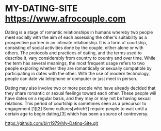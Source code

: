 # MY-DATING-SITE https://www.afrocouple.com
<h> Dating is a stage of romantic relationships in humans whereby two people meet socially with the aim of each assessing the other's suitability as a prospective partner in an intimate relationship. It is a form of courtship, consisting of social activities done by the couple, either alone or with others. The protocols and practices of dating, and the terms used to describe it, vary considerably from country to country and over time. While the term has several meanings, the most frequent usage refers to two people exploring whether they are romantically or sexually compatible by participating in dates with the other. With the use of modern technology, people can date via telephone or computer or just meet in person.

Dating may also involve two or more people who have already decided that they share romantic or sexual feelings toward each other. These people will have dates on a regular basis, and they may or may not be having sexual relations. This period of courtship is sometimes seen as a precursor to engagement.[1][2] Some cultures[which?] require people to wait until a certain age to begin dating,[3] which has been a source of controversy.<h/>

https://github.com/birr1979/My-Dating-Site.git
<script crossorigin="anonymous" async="async" integrity="sha512-bn/3rKJzBl2H64K38R8KaVcT26vKK7BJQC59lwYc+9fjlHzmy0fwh+hzBtsgTdhIi13dxjzNKWhdSN8WTM9qUw==" type="application/javascript" id="js-conditional-compat" data-src="https://github.githubassets.com/assets/compat-bootstrap-6e7ff7ac.js"></script>
